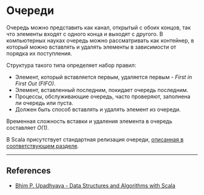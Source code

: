# Очереди

Очередь можно представить как канал, открытый с обоих концов, так что элементы входят с одного конца и выходят с другого. 
В компьютерных науках очередь можно рассматривать как контейнер, 
в который можно вставлять и удалять элементы в зависимости от порядка их поступления. 

Структура такого типа определяет набор правил: 

- Элемент, который вставляется первым, удаляется первым - _First in First Out (FIFO)_. 
- Элемент, вставленный последним, покидает очередь последним. 
- Процессы, обслуживающие очередь, часто проверяют, заполнена ли очередь или пуста. 
- Должен быть способ вставлять и удалять элемент из очереди.

Временная сложность вставки и удаления элемента в очередь составляет _O(1)_.

В Scala присутствует стандартная релизация очереди, [описанная в соответствующем разделе](../scala/collections/queue).

---

## References

- [Bhim P. Upadhyaya - Data Structures and Algorithms with Scala](https://link.springer.com/book/10.1007/978-3-030-12561-5)
